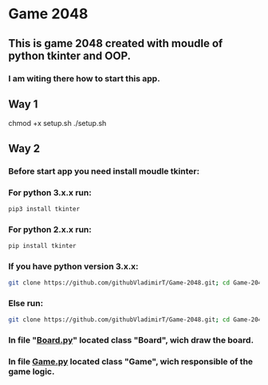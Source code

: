 # Game 2048

## This is game 2048 created with moudle of python tkinter and OOP.

### I am witing there how to start this app.

## Way 1
chmod +x setup.sh
./setup.sh

## Way 2
### Before start app you need install moudle tkinter:
### For python 3.x.x run:
```bash
pip3 install tkinter
```
### For python 2.x.x run:
```bash
pip install tkinter
```

### If you have python version 3.x.x:
```sh
git clone https://github.com/githubVladimirT/Game-2048.git; cd Game-2048; python3 Game2048.py 
```
### Else run:
```sh
git clone https://github.com/githubVladimirT/Game-2048.git; cd Game-2048; python Game2048.py 
```

### In file "[Board.py]("https://github.com/githubVladimirT/Game-2048/blob/main/Board.py")" located class "Board", wich draw the board.
### In file [Game.py]("https://github.com/githubVladimirT/Game-2048/blob/main/Game.py")  located class "Game", wich responsible of the game logic.
